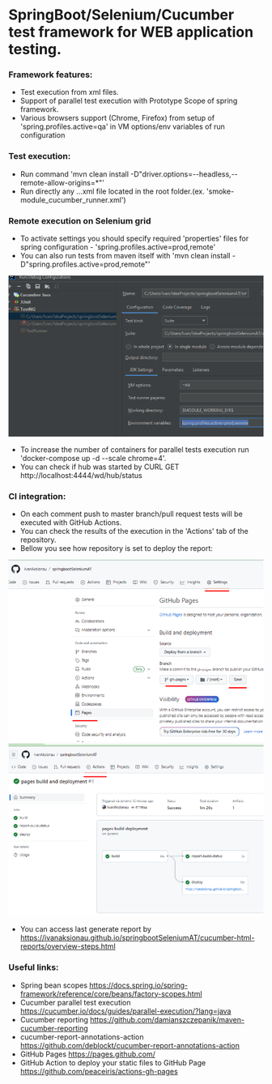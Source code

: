 # SpringBoot/Selenium/Cucumber test framework for WEB application testing.

### Framework features:
* Test execution from xml files.
* Support of parallel test execution with Prototype Scope of spring framework.
* Various browsers support (Chrome, Firefox) from setup of 'spring.profiles.active=qa' in VM options/env variables of run configuration


### Test execution:
- Run command 'mvn clean install -D"driver.options=--headless,--remote-allow-origins=*"'
- Run directly any ...xml file located in the root folder.(ex. 'smoke-module_cucumber_runner.xml')


### Remote execution on Selenium grid
- To activate settings you should specify required 'properties' files for spring configuration - 'spring.profiles.active=prod,remote'
- You can also run tests from maven itself with 'mvn clean install -D"spring.profiles.active=prod,remote"'

![img.png](img.png)
  
- To increase the number of containers for parallel tests execution run 'docker-compose up -d --scale chrome=4'.
- You can check if hub was started by CURL GET http://localhost:4444/wd/hub/status


### CI integration:
- On each comment push to master branch/pull request tests will be executed with GitHub Actions. 
- You can check the results of the execution in the 'Actions' tab of the repository.
- Bellow you see how repository is set to deploy the report:

![img_1.png](img_1.png)
![img_2.png](img_2.png)

- You can access last generate report by https://ivanaksionau.github.io/springbootSeleniumAT/cucumber-html-reports/overview-steps.html


### Useful links:
- Spring bean scopes https://docs.spring.io/spring-framework/reference/core/beans/factory-scopes.html
- Cucumber parallel test execution https://cucumber.io/docs/guides/parallel-execution/?lang=java
- Cucumber reporting https://github.com/damianszczepanik/maven-cucumber-reporting
- cucumber-report-annotations-action https://github.com/deblockt/cucumber-report-annotations-action
- GitHub Pages https://pages.github.com/
- GitHub Action to deploy your static files to GitHub Page https://github.com/peaceiris/actions-gh-pages